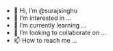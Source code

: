 - 👋 Hi, I’m @surajsinghu
- 👀 I’m interested in ...
- 🌱 I’m currently learning ...
- 💞️ I’m looking to collaborate on ...
- 📫 How to reach me ...

<!---
surajsinghu/surajsinghu is a ✨ special ✨ repository because its `README.md` (this file) appears on your GitHub profile.
You can click the Preview link to take a look at your changes.
--->
